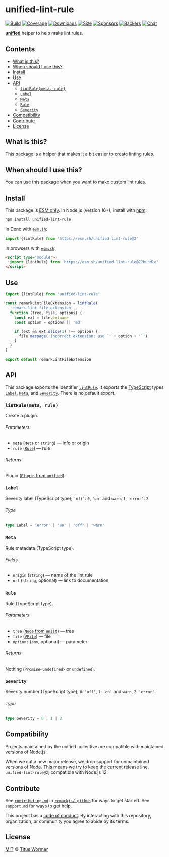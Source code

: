<!--This file is generated-->

# unified-lint-rule

[![Build][badge-build-image]][badge-build-url]
[![Coverage][badge-coverage-image]][badge-coverage-url]
[![Downloads][badge-downloads-image]][badge-downloads-url]
[![Size][badge-size-image]][badge-size-url]
[![Sponsors][badge-funding-sponsors-image]][badge-funding-url]
[![Backers][badge-funding-backers-image]][badge-funding-url]
[![Chat][badge-chat-image]][badge-chat-url]

**[unified][github-unified]** helper to help make lint rules.

## Contents

* [What is this?](#what-is-this)
* [When should I use this?](#when-should-i-use-this)
* [Install](#install)
* [Use](#use)
* [API](#api)
  * [`lintRule(meta, rule)`](#lintrulemeta-rule)
  * [`Label`](#label)
  * [`Meta`](#meta)
  * [`Rule`](#rule)
  * [`Severity`](#severity)
* [Compatibility](#compatibility)
* [Contribute](#contribute)
* [License](#license)

## What is this?

This package is a helper that makes it a bit easier to create linting rules.

## When should I use this?

You can use this package when you want to make custom lint rules.

## Install

This package is [ESM only][github-gist-esm].
In Node.js (version 16+),
install with [npm][npm-install]:

```sh
npm install unified-lint-rule
```

In Deno with [`esm.sh`][esm-sh]:

```js
import {lintRule} from 'https://esm.sh/unified-lint-rule@2'
```

In browsers with [`esm.sh`][esm-sh]:

```html
<script type="module">
  import {lintRule} from 'https://esm.sh/unified-lint-rule@2?bundle'
</script>
```

## Use

```js
import {lintRule} from 'unified-lint-rule'

const remarkLintFileExtension = lintRule(
  'remark-lint:file-extension',
  function (tree, file, options) {
    const ext = file.extname
    const option = options || 'md'

    if (ext && ext.slice(1) !== option) {
      file.message('Incorrect extension: use `' + option + '`')
    }
  }
)

export default remarkLintFileExtension
```

## API

This package exports the identifier
[`lintRule`][api-lint-rule].
It exports the [TypeScript][typescript] types
[`Label`][api-label],
[`Meta`][api-meta], and
[`Severity`][api-severity].
There is no default export.

### `lintRule(meta, rule)`

Create a plugin.

###### Parameters

* `meta` ([`Meta`][api-meta] or `string`)
  — info or origin
* `rule` ([`Rule`][api-rule])
  — rule

###### Returns

Plugin ([`Plugin` from `unified`][github-unified-plugin]).

### `Label`

Severity label (TypeScript type);
`'off'`: `0`, `'on'` and `warn`: `1`, `'error'`: `2`.

###### Type

```ts
type Label = 'error' | 'on' | 'off' | 'warn'
```

### `Meta`

Rule metadata (TypeScript type).

###### Fields

* `origin` (`string`)
  — name of the lint rule
* `url` (`string`, optional)
  — link to documentation

### `Rule`

Rule (TypeScript type).

###### Parameters

* `tree` ([`Node` from `unist`][github-unist-node])
  — tree
* `file` ([`VFile`][github-vfile])
  — file
* `options` (`any`, optional)
  — parameter

###### Returns

Nothing (`Promise<undefined>` or `undefined`).

### `Severity`

Severity number (TypeScript type);
`0`: `'off'`, `1`: `'on'` and `warn`, `2`: `'error'`.

###### Type

```ts
type Severity = 0 | 1 | 2
```

## Compatibility

Projects maintained by the unified collective are compatible with maintained
versions of Node.js.

When we cut a new major release, we drop support for unmaintained versions of
Node.
This means we try to keep the current release line,
`unified-lint-rule@2`,
compatible with Node.js 12.

## Contribute

See [`contributing.md`][github-dotfiles-contributing] in [`remarkjs/.github`][github-dotfiles-health] for ways
to get started.
See [`support.md`][github-dotfiles-support] for ways to get help.

This project has a [code of conduct][github-dotfiles-coc].
By interacting with this repository, organization, or community you agree to
abide by its terms.

## License

[MIT][file-license] © [Titus Wormer][author]

[api-label]: #label

[api-lint-rule]: #lintrulemeta-rule

[api-meta]: #meta

[api-rule]: #rule

[api-severity]: #severity

[author]: https://wooorm.com

[badge-build-image]: https://github.com/remarkjs/remark-lint/workflows/main/badge.svg

[badge-build-url]: https://github.com/remarkjs/remark-lint/actions

[badge-chat-image]: https://img.shields.io/badge/chat-discussions-success.svg

[badge-chat-url]: https://github.com/remarkjs/remark/discussions

[badge-coverage-image]: https://img.shields.io/codecov/c/github/remarkjs/remark-lint.svg

[badge-coverage-url]: https://codecov.io/github/remarkjs/remark-lint

[badge-downloads-image]: https://img.shields.io/npm/dm/unified-lint-rule.svg

[badge-downloads-url]: https://www.npmjs.com/package/unified-lint-rule

[badge-funding-backers-image]: https://opencollective.com/unified/backers/badge.svg

[badge-funding-sponsors-image]: https://opencollective.com/unified/sponsors/badge.svg

[badge-funding-url]: https://opencollective.com/unified

[badge-size-image]: https://img.shields.io/bundlejs/size/unified-lint-rule

[badge-size-url]: https://bundlejs.com/?q=unified-lint-rule

[esm-sh]: https://esm.sh

[file-license]: https://github.com/remarkjs/remark-lint/blob/main/license

[github-dotfiles-coc]: https://github.com/remarkjs/.github/blob/main/code-of-conduct.md

[github-dotfiles-contributing]: https://github.com/remarkjs/.github/blob/main/contributing.md

[github-dotfiles-health]: https://github.com/remarkjs/.github

[github-dotfiles-support]: https://github.com/remarkjs/.github/blob/main/support.md

[github-gist-esm]: https://gist.github.com/sindresorhus/a39789f98801d908bbc7ff3ecc99d99c

[github-unified]: https://github.com/unifiedjs/unified

[github-unified-plugin]: https://github.com/unifiedjs/unified#plugin

[github-unist-node]: https://github.com/syntax-tree/unist#node

[github-vfile]: https://github.com/vfile/vfile

[npm-install]: https://docs.npmjs.com/cli/install

[typescript]: https://www.typescriptlang.org

